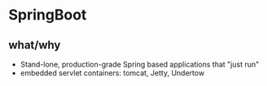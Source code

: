 # SpringBoot
## what/why
- Stand-lone, production-grade Spring based applications that "just run"
- embedded servlet containers: tomcat, Jetty, Undertow
